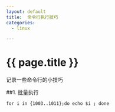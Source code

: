 ```yaml
---
layout: default
title:  命令行执行技巧
categories:
  - linux

---
```

# {{ page.title }}

记录一些命令行的小技巧

##1. 批量执行

	for i in {1003..1011};do echo $i ; done

